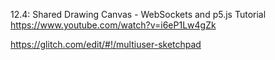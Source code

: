 12.4: Shared Drawing Canvas - WebSockets and p5.js Tutorial
https://www.youtube.com/watch?v=i6eP1Lw4gZk


https://glitch.com/edit/#!/multiuser-sketchpad
